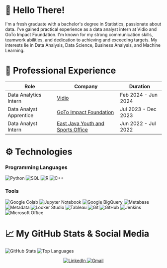 # 👋 Hello There!

I'm a fresh graduate with a bachelor's degree in Statistics, passionate about data. I've gained practical experience as a data analyst intern at Vidio and GoTo Impact Foundation. I'm known for my strong communication skills, teamwork abilities, and dedication to achieving and exceeding targets. My interests lie in Data Analysis, Data Science, Business Analysis, and Machine Learning.

# 🏢 Professional Experience
| Role | Company | Duration |
| --- | --- | --- |
| Data Analytics Intern | [Vidio](https://www.vidio.com/) | Feb 2024 - Jun 2024 |
| Data Analyst Apprentice | [GoTo Impact Foundation](https://goto-impact.org/) | Jul 2023 - Dec 2023 |
| Data Analyst Intern | [East Java Youth and Sports Office](https://dispora.jatimprov.go.id/) | Jun 2022 - Jul 2022 |

# ⚙️ Technologies

### Programming Languages
![Python](https://img.shields.io/badge/Python-14354C?style=for-the-badge&logo=python&logoColor=white)
![SQL](https://img.shields.io/badge/SQL-00758F?style=for-the-badge&logo=mysql&logoColor=white)
![R](https://img.shields.io/badge/R-276DC3?style=for-the-badge&logo=r&logoColor=white)
![C++](https://img.shields.io/badge/C%2B%2B-00599C?style=for-the-badge&logo=c%2B%2B&logoColor=white)

### Tools
![Google Colab](https://img.shields.io/badge/Google_Colab-F9AB00?style=for-the-badge&logo=google-colab&logoColor=white)
![Jupyter Notebook](https://img.shields.io/badge/Jupyter_Notebook-F37626?style=for-the-badge&logo=jupyter&logoColor=white)
![Google BigQuery](https://img.shields.io/badge/Google_BigQuery-4285F4?style=for-the-badge&logo=google-cloud&logoColor=white)
![Metabase](https://img.shields.io/badge/Metabase-509EE3?style=for-the-badge&logo=metabase&logoColor=white)
![Metadata](https://img.shields.io/badge/Metadata-00C0A7?style=for-the-badge&logo=data&logoColor=white)
![Looker Studio](https://img.shields.io/badge/Looker_Studio-4285F4?style=for-the-badge&logo=looker&logoColor=white)
![Tableau](https://img.shields.io/badge/Tableau-E97627?style=for-the-badge&logo=tableau&logoColor=white)
![Git](https://img.shields.io/badge/git-F05033?style=for-the-badge&logo=git&logoColor=white)
![GitHub](https://img.shields.io/badge/github-181717?style=for-the-badge&logo=github&logoColor=white)
![Jenkins](https://img.shields.io/badge/Jenkins-D24939?style=for-the-badge&logo=jenkins&logoColor=white)
![Microsoft Office](https://img.shields.io/badge/Microsoft_Office-D83B01?style=for-the-badge&logo=microsoft-office&logoColor=white)

# 📈 My GitHub Stats & Social Media
![GitHub Stats](https://github-readme-stats.vercel.app/api?username=berlianilarasati&count_private=true&show_icons=true&include_all_commits=true&theme=radical)
![Top Languages](https://github-readme-stats.vercel.app/api/top-langs/?username=berlianilarasati&hide=TeX&layout=compact&theme=radical)

<p align="center">
  <a href="https://www.linkedin.com/in/berlianilarasati/" target="_blank">
    <img src="https://img.shields.io/badge/LinkedIn-0077B5?style=for-the-badge&logo=linkedin&logoColor=white" alt="LinkedIn"/>
  </a>
  <a href="mailto:berlianilarasati02@gmail.com">
    <img src="https://img.shields.io/badge/Gmail-D14836?style=for-the-badge&logo=gmail&logoColor=white" alt="Gmail"/>
  </a>
</p>
